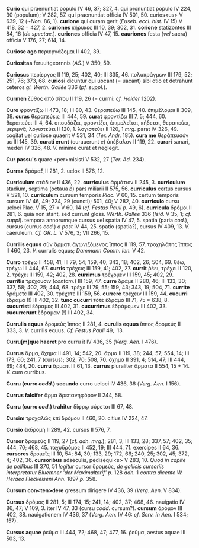 **Curio** qui praenuntiat populo IV 46, 37; 327, 4. qui pronuntiat
populo IV 224, 30 (populum); V 282, 57. qui praenuntiat officia IV 501,
50. curios\<us\> V 639, 12 (*\~Non.* 86, 1). **curione** qui curam gerit
(*Euseb. eccl. hist.* IV 15) V 418, 32 = 427, 2. **curiones** κήρυκες
III 10, 39; 302, 31. **corione** statizontes III 84, 16 (*de*
*spectae.*). **curiones** officia IV 47, 15. **cauriones** festa
(*vel* sacra) officia V 176, 27; 614, 14.

**Curiose ago** περιεργάζομαι II 402, 39.

**Curiositas** feruuitgeornnis (*AS.*) V 350, 59.

**Curiosus** περίεργος II 119, 25; 402, 40; III 335, 46. πολυπράγμων III
179, 52; 251, 76; 373, 68. **curiosi** dicuntur qui uocant (= uacant)
sibi otio et detrahunt ceteros *gl. Werth. Gallée* 336 (*pf. suppl.*).

**Curmen** ζύθος ἀπὸ σίτου II 119, 26 (= curmi: *cf. Holder* 1202).

**Curo** φροντίζω II 473, 18; III 80, 43. θεραπεύω III 145, 40.
ἐπιμέλομαι II 309, 38. **curas** θεραπεύεις III 444, 59. **curat**
φροντίζει III 7, 5; 444, 60. θεραπεύει III 4, 64. σπουδάζει, φροντίζει,
ἐπιμελεῖται, κήδεται, θεραπεύει, μεριμνᾷ, λογιστεύει II 120, 1.
λογιστεύει II 120, 1 *mrg.* parat IV 326, 49. cogitat uel curiose
quaerit V 531, 34 (*Ter. Andr.* 185). **cura me** θεράπευσόν με III
145, 39. **curati erunt** (curauerunt *e*) ὑπέβαλον II 119, 22.
**curari** sanari, mederi IV 326, 48. *V.* minime curat et neglegit.

**Cur passu's** quare \<per\>misisti V 532, 27 (*Ter. Ad.* 234).

**Currax** δρόμαξ II 281, 2. uelox II 576, 12.

**Curriculum** στάδιον II 436, 22. **curriculus** ἁρμάτιον II 245, 3.
**curriculum** stadium, septima (octaua *b*) pars miliarii II 575, 56.
**curriculus** certus cursus V 521, 10. **curriculum** cursum temporis
*Plac.* V 60, 15. certum temporis cursum IV 46, 49; 224, 29 (cuncti);
501, 40; V 282, 40. **curriculo** cursu ueloci Plac. V 15, 27 = V 60, 14
(*cf. Festus Pauli p.* 49, 6). **curricula** δρόμοι II 281, 6. quia non
stant, sed currunt gloss. *Werth. Gallée* 336 (*Isid.* V 35, 1; *cf.
suppl*). tempora annorumque cursus uel spatia IV 47, 5. spatia (paria
*cod.*), cursus (currus *cod.*) *a post* IV 44, 25. spatio (spatia?),
cursus IV 409, 13. *V.* caeruleum. *Cf. GR. L.* V 576, 3; VII 266, 15.

**Currilis equus** σὺν ἅρματι ἀγωνιζόμενος ἵππος II 119, 57. τροχηλάτης
ἵππος II 460, 23. *V.* currulis equus; *Dammann Comm. Ien.* V 42.

**Curro** τρέχω II 458, 41; III 79, 54; 159, 40; 343, 18; 402, 26; 504,
69. θέω, τρέχω III 444, 67. **curris** τρέχεις III 159, 41; 402, 27.
**currit** ῥέει, τρέχει II 120, 2. τρέχει III 159, 42; 402, 28.
**currimus** τρέχομεν III 159, 45; 402, 29. **curritis** τρέχουσιν
(*contam.*) III 159, 47. **curre** δράμε II 280, 46; III 133, 30; 337,
58; 402, 25; 444, 68. τρέχε III 79, 55; 159, 43; 343, 19; 504, 71.
**currite** δράμετε III 402, 30. τρέχετε III 159, 56. **currere**
τρέχειν III 159, 44. **cucurri** ἔδραμα (!) III 402, 32. **tunc
cucurri** τότε ἔδραμα III 71, 75 = 638, 8. **cucurristi** ἔδραμες III
402, 31. **cucurrimus** ἐδράμομεν III 402, 33. **cucurrerunt** ἔδραμαν
(!) III 402, 34.

**Currulis equus** δρομεὺς ἵππος II 281, 4. **curulis equus** ἵππος
δρομεύς II 333, 3. *V.* currilis equus. *Cf. Festus Pauli* 49,  13.

**Curru[m]que haeret** pro curru it IV 436, 35 (*Verg. Aen.* I 476).

**Currus** ἅρμα, ὄχημα II 491, 14; 542, 20. ἅρμα II 119, 38; 244, 57;
554, 14; III 173, 60; 241, 7 (cursus); 302, 70; 508, 70. ὄχημα II 391,
4; 514, 47; III 444, 69; 484, 20. **curru** ἅρματι III 61, 13.
**currus** pluraliter ἅρματα II 554, 15 + 14. *V.* cum curribus.

**Curru (curro *codd.*) secundo** curro ueloci IV 436, 36 (*Verg.*
*Aen.* I 156).

**Currus falcifer** ἅρμα δρεπανηφόρον II 244, 58.

**Curru (curro *cod.*) trahitur** δίφρῳ σύρεται III 67, 48.

**Cursim** τροχαλῶς ἐπὶ δρόμου II 460, 20. citius IV 224, 47.

**Cursio** ἐκδρομή II 289, 42. cursus II 576, 7.

**Cursor** δρομεύς II 119, 27 (*cf. adn. mrg.*); 281, 3; III 133, 28;
337, 57; 402, 35; 444, 70; 468, 45. ταχυδρόμος II 452, 19; III 444, 71.
exercipes II 64, 36. **cursores** δρομεῖς III 10, 54; 84, 30; 133, 29;
172, 66; 240, 25; 302, 45; 372, 4; 402, 36. **cursoribus** adseculis,
pedisequi\<s\> V 283, 10. *Quod in capite de pellibus* III 370, 51
*legitur* cursor δρομεύς, *de gallicis cursoriis interpretatur Bluemner
'der Maximaltarif' p.* 128 *adn.* 1 *contra dicente W. Heraeo
Fleckeiseni Ann.* 1897 *p.* 358.

**Cursum con\<ten\>dere** gressum dirigere IV 436, 39 (*Verg. Aen.* V
834).

**Cursus** δρόμος II 281, 5; III 174, 15; 241, 14; 402, 37; 468, 46.
nauigatio IV 86, 47; V 109, 3. iter IV 47, 33 (cursu *codd.* cursum?).
**cursum** δρόμον III 402, 38. nauigationem IV 436, 37 (*Verg. Aen.*
IV 46: *cf. Serv. in Aen.* I 534; 157).

**Cursus aquae** ῥεῦμα III 444, 72; 468, 47; 477, 16. ῥεῦμα, aestus
aquae III 503, 13.
